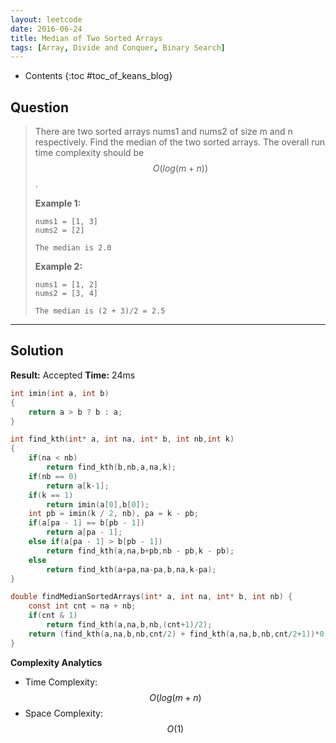 ```yaml
---
layout: leetcode
date: 2016-06-24
title: Median of Two Sorted Arrays
tags: [Array, Divide and Conquer, Binary Search]
---
```


* Contents
{:toc #toc_of_keans_blog}

## Question

>There are two sorted arrays nums1 and nums2 of size m and n respectively.
>Find the median of the two sorted arrays. The overall run time complexity should be $$O(log (m+n))$$.
>
> **Example 1:**
>
>     nums1 = [1, 3]
>     nums2 = [2]
>     
>     The median is 2.0
>
>**Example 2:**
>
>     nums1 = [1, 2]
>     nums2 = [3, 4]
>      
>     The median is (2 + 3)/2 = 2.5


***

## Solution

**Result:** Accepted **Time:** 24ms

```c
int imin(int a, int b)
{
    return a > b ? b : a;
}

int find_kth(int* a, int na, int* b, int nb,int k)
{
    if(na < nb)
        return find_kth(b,nb,a,na,k);
    if(nb == 0)
        return a[k-1];
    if(k == 1)
        return imin(a[0],b[0]);
    int pb = imin(k / 2, nb), pa = k - pb;
    if(a[pa - 1] == b[pb - 1])
        return a[pa - 1];
    else if(a[pa - 1] > b[pb - 1])
        return find_kth(a,na,b+pb,nb - pb,k - pb);
    else
        return find_kth(a+pa,na-pa,b,na,k-pa);
}

double findMedianSortedArrays(int* a, int na, int* b, int nb) {
    const int cnt = na + nb;
    if(cnt & 1)
        return find_kth(a,na,b,nb,(cnt+1)/2);
    return (find_kth(a,na,b,nb,cnt/2) + find_kth(a,na,b,nb,cnt/2+1))*0.5;
}
```

**Complexity Analytics**

- Time Complexity: $$O(log(m+n)$$
- Space Complexity: $$O(1)$$
